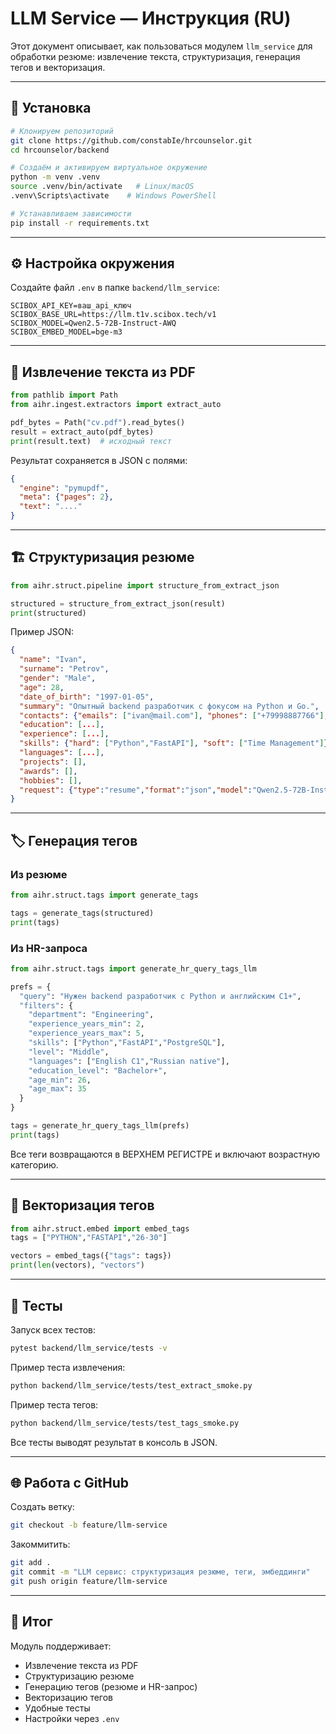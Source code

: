 # LLM Service — Инструкция (RU)

Этот документ описывает, как пользоваться модулем `llm_service` для обработки резюме: извлечение текста, структуризация, генерация тегов и векторизация.

---

## 🚀 Установка

```bash
# Клонируем репозиторий
git clone https://github.com/constabIe/hrcounselor.git
cd hrcounselor/backend

# Создаём и активируем виртуальное окружение
python -m venv .venv
source .venv/bin/activate   # Linux/macOS
.venv\Scripts\activate    # Windows PowerShell

# Устанавливаем зависимости
pip install -r requirements.txt
```

---

## ⚙️ Настройка окружения

Создайте файл `.env` в папке `backend/llm_service`:

```env
SCIBOX_API_KEY=ваш_api_ключ
SCIBOX_BASE_URL=https://llm.t1v.scibox.tech/v1
SCIBOX_MODEL=Qwen2.5-72B-Instruct-AWQ
SCIBOX_EMBED_MODEL=bge-m3
```

---

## 📄 Извлечение текста из PDF

```python
from pathlib import Path
from aihr.ingest.extractors import extract_auto

pdf_bytes = Path("cv.pdf").read_bytes()
result = extract_auto(pdf_bytes)
print(result.text)  # исходный текст
```

Результат сохраняется в JSON с полями:
```json
{
  "engine": "pymupdf",
  "meta": {"pages": 2},
  "text": "...."
}
```

---

## 🏗 Структуризация резюме

```python
from aihr.struct.pipeline import structure_from_extract_json

structured = structure_from_extract_json(result)
print(structured)
```

Пример JSON:
```json
{
  "name": "Ivan",
  "surname": "Petrov",
  "gender": "Male",
  "age": 28,
  "date_of_birth": "1997-01-05",
  "summary": "Опытный backend разработчик с фокусом на Python и Go.",
  "contacts": {"emails": ["ivan@mail.com"], "phones": ["+79998887766"], "urls": []},
  "education": [...],
  "experience": [...],
  "skills": {"hard": ["Python","FastAPI"], "soft": ["Time Management"]},
  "languages": [...],
  "projects": [],
  "awards": [],
  "hobbies": [],
  "request": {"type":"resume","format":"json","model":"Qwen2.5-72B-Instruct-AWQ"}
}
```

---

## 🏷 Генерация тегов

### Из резюме
```python
from aihr.struct.tags import generate_tags

tags = generate_tags(structured)
print(tags)
```

### Из HR-запроса
```python
from aihr.struct.tags import generate_hr_query_tags_llm

prefs = {
  "query": "Нужен backend разработчик с Python и английским C1+",
  "filters": {
    "department": "Engineering",
    "experience_years_min": 2,
    "experience_years_max": 5,
    "skills": ["Python","FastAPI","PostgreSQL"],
    "level": "Middle",
    "languages": ["English C1","Russian native"],
    "education_level": "Bachelor+",
    "age_min": 26,
    "age_max": 35
  }
}

tags = generate_hr_query_tags_llm(prefs)
print(tags)
```

Все теги возвращаются в ВЕРХНЕМ РЕГИСТРЕ и включают возрастную категорию.

---

## 🔢 Векторизация тегов

```python
from aihr.struct.embed import embed_tags
tags = ["PYTHON","FASTAPI","26-30"]

vectors = embed_tags({"tags": tags})
print(len(vectors), "vectors")
```

---

## 🧪 Тесты

Запуск всех тестов:
```bash
pytest backend/llm_service/tests -v
```

Пример теста извлечения:
```bash
python backend/llm_service/tests/test_extract_smoke.py
```

Пример теста тегов:
```bash
python backend/llm_service/tests/test_tags_smoke.py
```

Все тесты выводят результат в консоль в JSON.

---

## 🌐 Работа с GitHub

Создать ветку:
```bash
git checkout -b feature/llm-service
```

Закоммитить:
```bash
git add .
git commit -m "LLM сервис: структуризация резюме, теги, эмбеддинги"
git push origin feature/llm-service
```

---

## 📌 Итог

Модуль поддерживает:
- Извлечение текста из PDF
- Структуризацию резюме
- Генерацию тегов (резюме и HR-запрос)
- Векторизацию тегов
- Удобные тесты
- Настройки через `.env`

